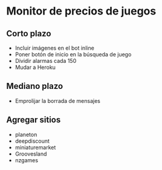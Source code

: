 Monitor de precios de juegos
=====

Corto plazo
-----------
- Incluir imágenes en el bot inline
- Poner botón de inicio en la búsqueda de juego
- Dividir alarmas cada 150
- Mudar a Heroku

Mediano plazo
-------------
- Emprolijar la borrada de mensajes

Agregar sitios
------
- planeton
- deepdiscount
- miniaturemarket
- Groovesland
- nzgames 